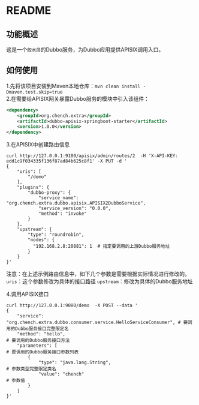 # README

## 功能概述

这是一个`胶水层`的Dubbo服务，为Dubbo应用提供APISIX调用入口。  

## 如何使用

1.先将该项目安装到Maven本地仓库：`mvn clean install -Dmaven.test.skip=true`  
2.在需要给APISIX网关暴露Dubbo服务的模块中引入该组件：
```xml
<dependency>
    <groupId>org.chench.extra</groupId>
    <artifactId>dubbo-apisix-springboot-starter</artifactId>
    <version>1.0.0</version>
</dependency>
```
3.在APISIX中创建路由信息
```shell
curl http://127.0.0.1:9180/apisix/admin/routes/2  -H 'X-API-KEY: edd1c9f034335f136f87ad84b625c8f1' -X PUT -d '
{
    "uris": [
        "/demo"
    ],
    "plugins": {
        "dubbo-proxy": {
            "service_name": "org.chench.extra.dubbo.apisix.APISIX2DubboService",
            "service_version": "0.0.0",
            "method": "invoke"
        }
    },
    "upstream": {
		"type": "roundrobin",
		"nodes": {
		  "192.168.2.8:20881": 1  # 指定要调用的上游Dubbo服务地址
	    }
	}
}'
```
注意：在上述示例路由信息中，如下几个参数是需要根据实际情况进行修改的。
`uris`：这个参数修改为具体的接口路径
`upstream`：修改为具体的Dubbo服务地址


4.调用APISIX接口
```shell
curl http://127.0.0.1:9080/demo  -X POST --data '
{
    "service": "org.chench.extra.dubbo.consumer.service.HelloServiceConsumer", # 要调用的Dubbo服务接口完整限定名
    "method": "hello",                                                         # 要调用的Dubbo服务接口方法
    "parameters": [                                                            # 要调用的Dubbo服务接口参数列表
        {
            "type": "java.lang.String",                                        # 参数类型完整限定类名
            "value": "chench"                                                  # 参数值
        }
    ]
}'
```

